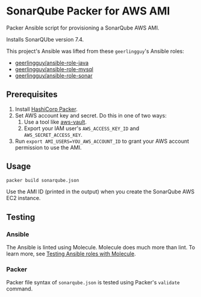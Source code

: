 # SonarQube Packer for AWS AMI

Packer Ansible script for provisioning a SonarQube AWS AMI.

Installs SonarQUbe version 7.4.

This project's Ansible was lifted from these `geerlingguy`'s Ansible roles:

- [geerlingguy/ansible-role-java][]
- [geerlingguy/ansible-role-mysql][]
- [geerlingguy/ansible-role-sonar][]

## Prerequisites

1. Install [HashiCorp Packer][].
1. Set AWS account key and secret. Do this in one of two ways:
   1. Use a tool like [aws-vault][].
   1. Export your IAM user's `AWS_ACCESS_KEY_ID` and `AWS_SECRET_ACCESS_KEY`.
1. Run `export AMI_USERS=YOU_AWS_ACCOUNT_ID` to grant your AWS account permission to use the AMI.

## Usage

```bash
packer build sonarqube.json
```

Use the AMI ID (printed in the output) when you create the SonarQube AWS EC2 instance.

## Testing

### Ansible

The Ansible is linted using Molecule. Molecule does much more than lint. To learn more, see [Testing Ansible roles with Molecule][].

### Packer

Packer file syntax of `sonarqube.json` is tested using Packer's `validate` command.

[aws-vault]: https://github.com/99designs/aws-vault
[geerlingguy/ansible-role-java]: https://github.com/geerlingguy/ansible-role-java
[geerlingguy/ansible-role-mysql]: https://github.com/geerlingguy/ansible-role-mysql
[geerlingguy/ansible-role-sonar]: https://github.com/geerlingguy/ansible-role-sonar
[hashicorp packer]: https://www.packer.io/
[testing ansible roles with molecule]: https://opensource.com/article/18/12/testing-ansible-roles-molecule
